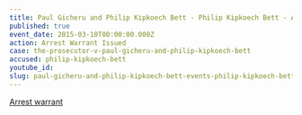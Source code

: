 ```yaml
---
title: Paul Gicheru and Philip Kipkoech Bett - Philip Kipkoech Bett - Arrest Warrant
published: true
event_date: 2015-03-10T00:00:00.000Z
action: Arrest Warrant Issued
case: the-prosecutor-v-paul-gicheru-and-philip-kipkoech-bett
accused: philip-kipkoech-bett
youtube_id:
slug: paul-gicheru-and-philip-kipkoech-bett-events-philip-kipkoech-bett-arrest-warrant
---
```



[Arrest warrant](https://www.icc-cpi.int/iccdocs/doc/doc2056890.pdf)